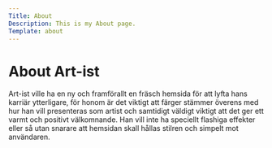 ```yaml
---
Title: About
Description: This is my About page.
Template: about
---
```


About Art-ist
==========================

Art-ist ville ha en ny och framförallt en fräsch hemsida för att lyfta hans karriär ytterligare, för honom är det viktigt att färger stämmer överens med hur han vill presenteras som artist och samtidigt väldigt viktigt att det ger ett varmt och positivt välkomnande. 
Han vill inte ha speciellt flashiga effekter eller så utan snarare att hemsidan skall hållas stilren och simpelt mot användaren. 